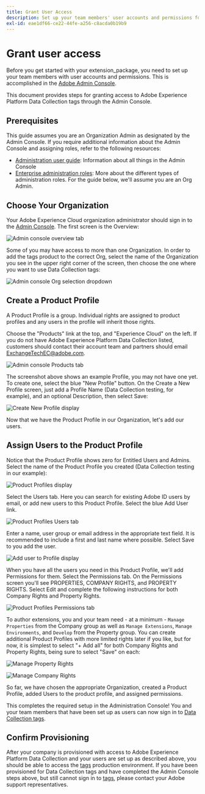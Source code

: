 ```yaml
---
title: Grant User Access
description: Set up your team members' user accounts and permissions for Adobe Experience Platform Data Collection tags.
exl-id: eae1df66-ce22-44fe-a256-c8acda0b19b9
---
```

# Grant user access

Before you get started with your extension_package, you need to set up your team members with user accounts and permissions.  This is accomplished in the [Adobe Admin Console](https://adminconsole.adobe.com/).

This document provides steps for granting access to Adobe Experience Platform Data Collection tags through the Admin Console.

## Prerequisites

This guide assumes you are an Organization Admin as designated by the Admin Console. If you require additional information about the Admin Console and assigning roles, refer to the following resources:

* [Administration user guide](https://helpx.adobe.com/enterprise/administering/user-guide.html?topic=/enterprise/administering/morehelp/introduction.ug.js): Information about all things in the Admin Console
* [Enterprise administration roles](https://helpx.adobe.com/au/enterprise/using/admin-roles.html): More about the different types of administration roles. For the guide below, we'll assume you are an Org Admin.

## Choose Your Organization

Your Adobe Experience Cloud organization administrator should sign in to the [Admin Console](https://adminconsole.adobe.com/). The first screen is the Overview:

![Admin console overview tab](../images/getting-started/admin-console-overview.png)

Some of you may have access to more than one Organization. In order to add the tags product to the correct Org, select the name of the Organization you see in the upper right corner of the screen, then choose the one where you want to use Data Collection tags:

![Admin console Org selection dropdown](../images/getting-started/admin-console-choose-org.png)

## Create a Product Profile

A Product Profile is a group.  Individual rights are assigned to product profiles and any users in the profile will inherit those rights.

Choose the "Products" link at the top, and "Experience Cloud" on the left. If you do not have Adobe Experience Platform Data Collection listed, customers should contact their account team and partners should email <ExchangeTechEC@adobe.com>.

![Admin console Products tab](../images/getting-started/admin-console-products-launch.png)

The screenshot above shows an example Profile, you may not have one yet. To create one, select the blue "New Profile" button. On the Create a New Profile screen, just add a Profile Name (Data Collection testing, for example), and an optional Description, then select Save:

![Create New Profile display](../images/getting-started/admin-console-create-a-new-profile.png)

Now that we have the Product Profile in our Organization, let's add our users.

## Assign Users to the Product Profile

Notice that the Product Profile shows zero for Entitled Users and Admins. Select the name of the Product Profile you created (Data Collection testing in our example):

![Product Profiles display](../images/getting-started/admin-console-profiles-add-user.png)

Select the Users tab. Here you can search for existing Adobe ID users by email, or add new users to this Product Profile. Select the blue Add User link.

![Product Profiles Users tab](../images/getting-started/admin-console-add-launch-user.png)

Enter a name, user group or email address in the appropriate text field. It is recommended to include a first and last name where possible. Select Save to you add the user.

![Add user to Profile display](../images/getting-started/admin-console-add-user.png)

When you have all the users you need in this Product Profile, we'll add Permissions for them. Select the Permissions tab. On the Permissions screen you'll see PROPERTIES, COMPANY RIGHTS, and PROPERTY RIGHTS. Select Edit and complete the following instructions for both Company Rights and Property Rights.

![Product Profiles Permissions tab](../images/getting-started/admin-console-profile-permissions.png)

To author extensions, you and your team need - at a minimum - `Manage Properties` from the Company group as well as `Manage Extensions`, `Manage Environments`, and `Develop` from the Property group. You can create additional Product Profiles with more limited rights later if you like, but for now, it is simplest to select "+ Add all" for both Company Rights and Property Rights, being sure to select "Save" on each:

![Manage Property Rights](../images/getting-started/admin-console-add-all-property-rights.png)

![Manage Company Rights](../images/getting-started/admin-console-add-all-company-rights.png)

So far, we have chosen the appropriate Organization, created a Product Profile, added Users to the product profile, and assigned permissions.

This completes the required setup in the Administration Console! You and your team members that have been set up as users can now sign in to [Data Collection tags](https://launch.adobe.com/).

## Confirm Provisioning

After your company is provisioned with access to Adobe Experience Platform Data Collection and your users are set up as described above, you should be able to access the [tags](https://launch.adobe.com/) production environment. If you have been provisioned for Data Collection tags and have completed the Admin Console steps above, but still cannot sign in to [tags](https://launch.adobe.com/), please contact your Adobe support representatives.
